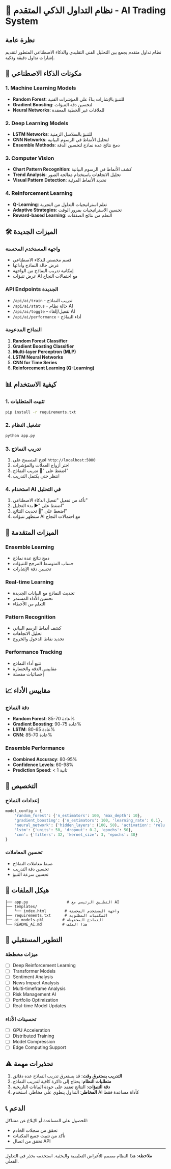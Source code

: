 # 🚀 نظام التداول الذكي المتقدم - AI Trading System

## نظرة عامة

نظام تداول متقدم يجمع بين التحليل الفني التقليدي والذكاء الاصطناعي المتطور لتقديم إشارات تداول دقيقة وذكية.

## 🤖 مكونات الذكاء الاصطناعي

### 1. Machine Learning Models

- **Random Forest**: للتنبؤ بالإشارات بناءً على المؤشرات الفنية
- **Gradient Boosting**: لتحسين دقة التنبؤات
- **Neural Networks**: للعلاقات غير الخطية المعقدة

### 2. Deep Learning Models

- **LSTM Networks**: للتنبؤ بالسلاسل الزمنية
- **CNN Networks**: لتحليل الأنماط في الرسوم البيانية
- **Ensemble Methods**: دمج نتائج عدة نماذج لتحسين الدقة

### 3. Computer Vision

- **Chart Pattern Recognition**: كشف الأنماط في الرسوم البيانية
- **Trend Analysis**: تحليل الاتجاهات باستخدام معالجة الصور
- **Visual Pattern Detection**: تحديد الأنماط المرئية

### 4. Reinforcement Learning

- **Q-Learning**: تعلم استراتيجيات التداول من التجربة
- **Adaptive Strategies**: تحسين الاستراتيجيات بمرور الوقت
- **Reward-based Learning**: التعلم من نتائج الصفقات

## 🛠️ الميزات الجديدة

### واجهة المستخدم المحسنة

- قسم مخصص للذكاء الاصطناعي
- عرض حالة النماذج وأدائها
- إمكانية تدريب النماذج من الواجهة
- عرض تنبؤات AI مع احتمالات النجاح

### API Endpoints الجديدة

- `/api/ai/train` - تدريب النماذج
- `/api/ai/status` - حالة نظام AI
- `/api/ai/toggle` - تفعيل/إلغاء AI
- `/api/ai/performance` - أداء النماذج

### النماذج المدعومة

1. **Random Forest Classifier**
2. **Gradient Boosting Classifier**
3. **Multi-layer Perceptron (MLP)**
4. **LSTM Neural Networks**
5. **CNN for Time Series**
6. **Reinforcement Learning (Q-Learning)**

## 📊 كيفية الاستخدام

### 1. تثبيت المتطلبات

```bash
pip install -r requirements.txt
```

### 2. تشغيل النظام

```bash
python app.py
```

### 3. تدريب النماذج

1. افتح المتصفح على `http://localhost:5000`
2. اختر أزواج العملات والمؤشرات
3. اضغط على "🧠 تدريب النماذج"
4. انتظر حتى يكتمل التدريب

### 4. استخدام AI في التحليل

1. تأكد من تفعيل "تفعيل الذكاء الاصطناعي"
2. اضغط على "▶️ بدء التحليل"
3. اضغط على "🔄 تحديث النتائج"
4. ستظهر تنبؤات AI مع احتمالات النجاح

## 🎯 الميزات المتقدمة

### Ensemble Learning

- دمج نتائج عدة نماذج
- حساب المتوسط المرجح للتنبؤات
- تحسين دقة الإشارات

### Real-time Learning

- تحديث النماذج مع البيانات الجديدة
- تحسين الأداء المستمر
- التعلم من الأخطاء

### Pattern Recognition

- كشف أنماط الرسم البياني
- تحليل الاتجاهات
- تحديد نقاط الدخول والخروج

### Performance Tracking

- تتبع أداء النماذج
- مقاييس الدقة والخسارة
- إحصائيات مفصلة

## 📈 مقاييس الأداء

### دقة النماذج

- **Random Forest**: عادة 70-85%
- **Gradient Boosting**: عادة 75-90%
- **LSTM**: عادة 65-80%
- **CNN**: عادة 70-85%

### Ensemble Performance

- **Combined Accuracy**: 80-95%
- **Confidence Levels**: 60-98%
- **Prediction Speed**: < 1 ثانية

## 🔧 التخصيص

### إعدادات النماذج

```python
model_config = {
    'random_forest': {'n_estimators': 100, 'max_depth': 10},
    'gradient_boosting': {'n_estimators': 100, 'learning_rate': 0.1},
    'neural_network': {'hidden_layers': (100, 50), 'activation': 'relu'},
    'lstm': {'units': 50, 'dropout': 0.2, 'epochs': 50},
    'cnn': {'filters': 32, 'kernel_size': 3, 'epochs': 30}
}
```

### تحسين المعاملات

- ضبط معاملات النماذج
- تحسين دقة التدريب
- تحسين سرعة التنبؤ

## 📁 هيكل الملفات

```
├── app.py                 # التطبيق الرئيسي مع AI
├── templates/
│   └── index.html        # واجهة المستخدم المحسنة
├── requirements.txt      # المكتبات المطلوبة
├── ai_models.pkl        # النماذج المحفوظة
└── README_AI.md         # هذا الملف
```

## 🚀 التطوير المستقبلي

### ميزات مخططة

- [ ] Deep Reinforcement Learning
- [ ] Transformer Models
- [ ] Sentiment Analysis
- [ ] News Impact Analysis
- [ ] Multi-timeframe Analysis
- [ ] Risk Management AI
- [ ] Portfolio Optimization
- [ ] Real-time Model Updates

### تحسينات الأداء

- [ ] GPU Acceleration
- [ ] Distributed Training
- [ ] Model Compression
- [ ] Edge Computing Support

## ⚠️ تحذيرات مهمة

1. **التدريب يستغرق وقت**: قد يستغرق تدريب النماذج عدة دقائق
2. **متطلبات النظام**: يحتاج إلى ذاكرة كافية لتدريب النماذج
3. **دقة التنبؤات**: النتائج تعتمد على جودة البيانات التاريخية
4. **المخاطر**: التداول ينطوي على مخاطر، استخدم AI كأداة مساعدة فقط

## 📞 الدعم

للحصول على المساعدة أو الإبلاغ عن مشاكل:

- تحقق من سجلات الخادم
- تأكد من تثبيت جميع المكتبات
- تحقق من اتصال API

---

**ملاحظة**: هذا النظام مصمم للأغراض التعليمية والبحثية. استخدمه بحذر في التداول الفعلي.
